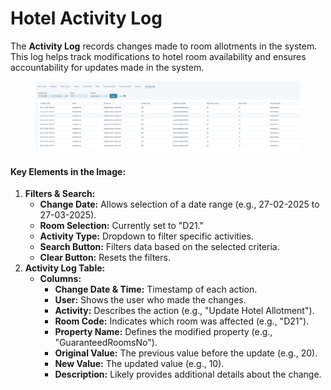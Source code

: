 # Hotel Activity Log

The **Activity Log** records changes made to room allotments in the system. This log helps track modifications to hotel room availability and ensures accountability for updates made in the system.

<figure><img src="../../.gitbook/assets/image (16).png" alt=""><figcaption></figcaption></figure>

#### **Key Elements in the Image:**

1. **Filters & Search:**
   * **Change Date:** Allows selection of a date range (e.g., 27-02-2025 to 27-03-2025).
   * **Room Selection:** Currently set to "D21."
   * **Activity Type:** Dropdown to filter specific activities.
   * **Search Button:** Filters data based on the selected criteria.
   * **Clear Button:** Resets the filters.
2. **Activity Log Table:**
   * **Columns:**
     * **Change Date & Time:** Timestamp of each action.
     * **User:** Shows the user who made the changes.
     * **Activity:** Describes the action (e.g., "Update Hotel Allotment").
     * **Room Code:** Indicates which room was affected (e.g., "D21").
     * **Property Name:** Defines the modified property (e.g., "GuaranteedRoomsNo").
     * **Original Value:** The previous value before the update (e.g., 20).
     * **New Value:** The updated value (e.g., 10).
     * **Description:** Likely provides additional details about the change.
